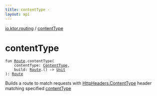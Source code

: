 ```yaml
---
title: contentType - 
layout: api
---
```


<div class='api-docs-breadcrumbs'><a href="index.html">io.ktor.routing</a> / <a href="./content-type.html">contentType</a></div>

# contentType

<div class="signature"><code><span class="keyword">fun </span><a href="-route/index.html"><span class="identifier">Route</span></a><span class="symbol">.</span><span class="identifier">contentType</span><span class="symbol">(</span><br/>&nbsp;&nbsp;&nbsp;&nbsp;<span class="parameterName" id="io.ktor.routing$contentType(io.ktor.routing.Route, io.ktor.http.ContentType, kotlin.Function1((io.ktor.routing.Route, kotlin.Unit)))/contentType">contentType</span><span class="symbol">:</span>&nbsp;<a href="../io.ktor.http/-content-type/index.html"><span class="identifier">ContentType</span></a><span class="symbol">, </span><br/>&nbsp;&nbsp;&nbsp;&nbsp;<span class="parameterName" id="io.ktor.routing$contentType(io.ktor.routing.Route, io.ktor.http.ContentType, kotlin.Function1((io.ktor.routing.Route, kotlin.Unit)))/build">build</span><span class="symbol">:</span>&nbsp;<a href="-route/index.html"><span class="identifier">Route</span></a><span class="symbol">.</span><span class="symbol">(</span><span class="symbol">)</span>&nbsp;<span class="symbol">-&gt;</span>&nbsp;<a href="https://kotlinlang.org/api/latest/jvm/stdlib/kotlin/-unit/index.html"><span class="identifier">Unit</span></a><br/><span class="symbol">)</span><span class="symbol">: </span><a href="-route/index.html"><span class="identifier">Route</span></a></code></div>

Builds a route to match requests with <a href="../io.ktor.http/-http-headers/-content-type.html">HttpHeaders.ContentType</a> header matching specified <a href="content-type.html#io.ktor.routing$contentType(io.ktor.routing.Route, io.ktor.http.ContentType, kotlin.Function1((io.ktor.routing.Route, kotlin.Unit)))/contentType">contentType</a>

